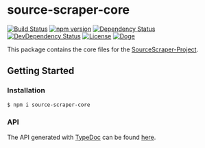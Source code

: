 # source-scraper-core

[![Build Status](https://travis-ci.org/OpenByteDev/SourceScraper.svg?branch=master)](https://travis-ci.org/OpenByteDev/SourceScraper)
[![npm version](https://badge.fury.io/js/source-scraper-core.svg)](https://www.npmjs.com/package/source-scraper-core)
[![Dependency Status](https://david-dm.org/OpenByteDev/SourceScraper/status.svg?path=packages%2Fsource-scraper-core)](https://david-dm.org/OpenByteDev/SourceScraper?path=packages%2Fsource-scraper-core)
[![DevDependency Status](https://david-dm.org/OpenByteDev/SourceScraper/dev-status.svg?path=packages%2Fsource-scraper-core)](https://david-dm.org/OpenByteDev/SourceScraper?path=packages%2Fsource-scraper-core&type=dev)
[![License](https://img.shields.io/github/license/mashape/apistatus.svg)](https://opensource.org/licenses/MIT)
[![Doge](https://img.shields.io/badge/doge-wow-yellow.svg)]()

This package contains the core files for the [SourceScraper-Project](https://github.com/OpenByteDev/SourceScraper).

## Getting Started
### Installation
```bash
$ npm i source-scraper-core
```

### API
The API generated with [TypeDoc](http://typedoc.org/) can be found [here](https://openbytedev.github.io/SourceScraper/packages/source-scraper-core/docs/).
